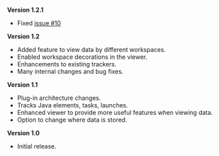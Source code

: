**Version 1.2.1**
  * Fixed [issue #10](https://code.google.com/p/rabbit-eclipse/issues/detail?id=#10)

**Version 1.2**
  * Added feature to view data by different workspaces.
  * Enabled workspace decorations in the viewer.
  * Enhancements to existing trackers.
  * Many internal changes and bug fixes.

**Version 1.1**
  * Plug-in architecture changes.
  * Tracks Java elements, tasks, launches.
  * Enhanced viewer to provide more useful features when viewing data.
  * Option to change where data is stored.

**Version 1.0**
  * Initial release.